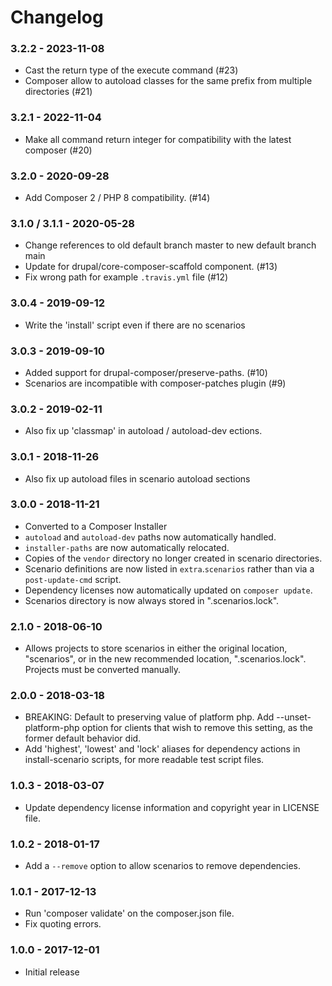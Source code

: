 # Changelog

### 3.2.2 - 2023-11-08

- Cast the return type of the execute command (#23)
- Composer allow to autoload classes for the same prefix from multiple directories (#21)

### 3.2.1 - 2022-11-04

* Make all command return integer for compatibility with the latest composer (#20)

### 3.2.0 - 2020-09-28

* Add Composer 2 / PHP 8 compatibility. (#14)

### 3.1.0 / 3.1.1 - 2020-05-28

* Change references to old default branch master to new default branch main
* Update for drupal/core-composer-scaffold component. (#13)
* Fix wrong path for example `.travis.yml` file (#12)

### 3.0.4 - 2019-09-12

* Write the 'install' script even if there are no scenarios

### 3.0.3 - 2019-09-10

* Added support for drupal-composer/preserve-paths. (#10)
* Scenarios are incompatible with composer-patches plugin (#9)

### 3.0.2 - 2019-02-11

* Also fix up 'classmap' in autoload / autoload-dev ections.

### 3.0.1 - 2018-11-26

* Also fix up autoload files in scenario autoload sections

### 3.0.0 - 2018-11-21

* Converted to a Composer Installer
* `autoload` and `autoload-dev` paths now automatically handled.
* `installer-paths` are now automatically relocated.
* Copies of the `vendor` directory no longer created in scenario directories.
* Scenario definitions are now listed in `extra`.`scenarios` rather than via a `post-update-cmd` script.
* Dependency licenses now automatically updated on `composer update`.
* Scenarios directory is now always stored in ".scenarios.lock".

### 2.1.0 - 2018-06-10

* Allows projects to store scenarios in either the original location, "scenarios", or in the new recommended location, ".scenarios.lock". Projects must be converted manually.

### 2.0.0 - 2018-03-18

* BREAKING: Default to preserving value of platform php. Add --unset-platform-php option for clients that wish to remove this setting, as the former default behavior did.
* Add 'highest', 'lowest' and 'lock' aliases for dependency actions in install-scenario scripts, for more readable test script files.

### 1.0.3 - 2018-03-07

* Update dependency license information and copyright year in LICENSE file.

### 1.0.2 - 2018-01-17

* Add a `--remove` option to allow scenarios to remove dependencies.

### 1.0.1 - 2017-12-13

* Run 'composer validate' on the composer.json file.
* Fix quoting errors.

### 1.0.0 - 2017-12-01

* Initial release
